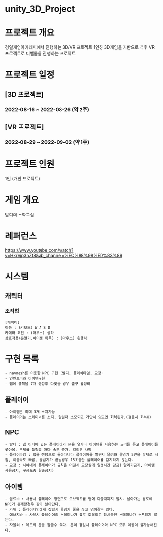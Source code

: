 # unity_3D_Project
# 프로젝트 개요
경일게임아카데미에서 진행하는 3D/VR 프로젝트
1인칭 3D게임을 기반으로 추후 VR 프로젝트로 디벨롭을 진행하는 프로젝트

# 프로젝트 일정
## [3D 프로젝트]
### 2022-08-16 ~ 2022-08-26 (약 2주)



## [VR 프로젝트]
### 2022-08-29 ~ 2022-09-02 (약 1주)

# 프로젝트 인원
1인 (개인 프로젝트)

# 게임 개요
발디의 수학교실

# 레퍼런스
https://www.youtube.com/watch?v=HkrVjp3nZf8&ab_channel=%EC%88%98%ED%83%89

# 시스템
## 캐릭터
### 조작법
```
[캐릭터]
이동 : (키보드) W A S D
카메라 회전 : (마우스) 상하
상호작용(문열기,아이템 획득) : (마우스) 왼클릭
```

# 구현 목록
```
- navmesh를 이용한 NPC 구현 (발디, 플레이타임, 교장)
- 인벤토리와 아이템구현
- 맵에 공책을 7개 생성후 다찾을 경우 출구 활성화
```
## 플레이어
```
- 아이템은 최대 3개 소지가능
- 플레이어는 스테미너를 소지, 달릴때 소모되고 가만히 있으면 회복된다.(걸을시 회복X)
```
## NPC
```
- 발디 : 맵 어디에 있든 플레이어가 문을 열거나 아이템을 사용하는 소리를 듣고 플레이어를 쫒아옴, 문제를 틀릴떄 마다 속도 증가, 걸리면 사망
- 플레이타임 : 맵을 랜덤으로 돌아다니다 플레이어를 발견시 달려와 줄넘기 5번을 강제로 시킴, 이동속도 빠름, 줄넘기가 끝날경우 15초동안 플레이어를 감지하지 않는다.
- 교장 : 시야내에 플레이어가 규칙을 어길시 교장실에 일정시간 감금( 달리기금지, 아이템 사용금지, 구금도중 탈출금지)
```
## 아이템
```
- 음료수 : 사용시 플레이어 정면으로 오브젝트를 맵에 다을때까지 발사. 날아가는 경로에 NPC가 존재할경우 같이 날아간다.
- 가위 : 플레이타임에게 잡힐시 줄넘기 줄을 끊고 넘어갈수 있다.
- 에너지바 : 사용시 플레이어의 스테미나가 풀로 회복되고 잠시동안 스테미나가 소모되지 않는다.
- 자물쇠 : 복도의 문을 잠글수 있다. 문이 잠길시 플레이어와 NPC 모두 이동이 불가능해진다.
```
